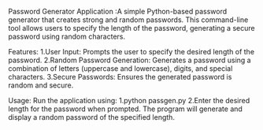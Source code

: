 Password Generator Application :A simple Python-based password generator that creates strong and random passwords. This command-line tool allows users to specify the length of the password, generating a secure password using random characters.

Features:
1.User Input: Prompts the user to specify the desired length of the password.
2.Random Password Generation: Generates a password using a combination of letters (uppercase and lowercase), digits, and special characters.
3.Secure Passwords: Ensures the generated password is random and secure.

Usage:
Run the application using:
1.python passgen.py
2.Enter the desired length for the password when prompted.
The program will generate and display a random password of the specified length.
